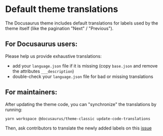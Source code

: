 # Default theme translations

The Docusaurus theme includes default translations for labels used by the theme itself (like the pagination "Next" / "Previous").

## For Docusaurus users:

Please help us provide exhaustive translations:

- add your `language.json` file if it is missing (copy `base.json` and remove the attributes `___description`)
- double-check your `language.json` file for bad or missing translations

## For maintainers:

After updating the theme code, you can "synchronize" the translations by running:

```
yarn workspace @docusaurus/theme-classic update-code-translations
```

Then, ask contributors to translate the newly added labels on this [issue](https://github.com/facebook/docusaurus/issues/3526)
